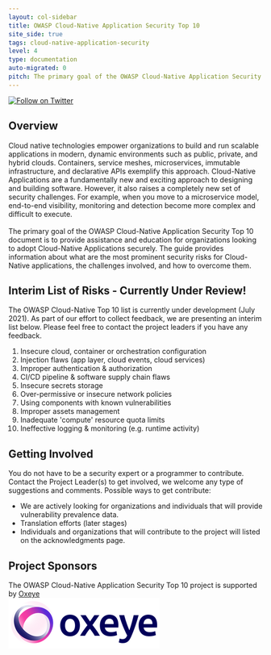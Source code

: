 ```yaml
---
layout: col-sidebar
title: OWASP Cloud-Native Application Security Top 10
site_side: true
tags: cloud-native-application-security
level: 4
type: documentation
auto-migrated: 0
pitch: The primary goal of the OWASP Cloud-Native Application Security Top 10 document is to provide assistance and education for organizations looking to adopt Cloud-Native Applications securely. The guide provides information about what are the most prominent security risks for Cloud-Native applications, the challenges involved, and how to overcome them.
---
```

[![Follow on Twitter](https://img.shields.io/twitter/follow/owaspcloudnati1?label=Follow%20%40owaspcloudnati1&style=social)](https://twitter.com/owaspcloudnati1)
## Overview
Cloud native technologies empower organizations to build and run scalable applications in modern, dynamic environments such as public, private, and hybrid clouds. Containers, service meshes, microservices, immutable infrastructure, and declarative APIs exemplify this approach. Cloud-Native Applications are a fundamentally new and exciting approach to designing and building software. However, it also raises a completely new set of security challenges. For example, when you move to a microservice model, end-to-end visibility, monitoring and detection become more complex and difficult to execute.
<br>
<br>
The primary goal of the OWASP Cloud-Native Application Security Top 10 document is to provide assistance and education for organizations looking to adopt Cloud-Native Applications securely. The guide provides information about what are the most prominent security risks for Cloud-Native applications, the challenges involved, and how to overcome them.

## Interim List of Risks - Currently Under Review!

The OWASP Cloud-Native Top 10 list is currently under development (July 2021). As part of our effort to collect feedback, we are presenting an interim list below. Please feel free to contact the project leaders if you have any feedback. 

 1. Insecure cloud, container or orchestration configuration
 2. Injection flaws (app layer, cloud events, cloud services)
 3. Improper authentication & authorization
 4. CI/CD pipeline & software supply chain flaws
 5. Insecure secrets storage
 6. Over-permissive or insecure network policies
 7. Using components with known vulnerabilities
 8. Improper assets management
 9. Inadequate 'compute' resource quota limits
 10. Ineffective logging & monitoring (e.g. runtime activity)

## Getting Involved
You do not have to be a security expert or a programmer to contribute. Contact the Project Leader(s) to get involved, we welcome any type of suggestions and comments. Possible ways to get contribute:
 * We are actively looking for organizations and individuals that will provide vulnerability prevalence data.
 * Translation efforts (later stages)
 * Individuals and organizations that will contribute to the project will listed on the acknowledgments page.

## Project Sponsors
The OWASP Cloud-Native Application Security Top 10 project is supported by [Oxeye](https://oxeye.io)
<br>
[![Oxeye](assets/images/oxeye_logo.png)](https://oxeye.io/)
